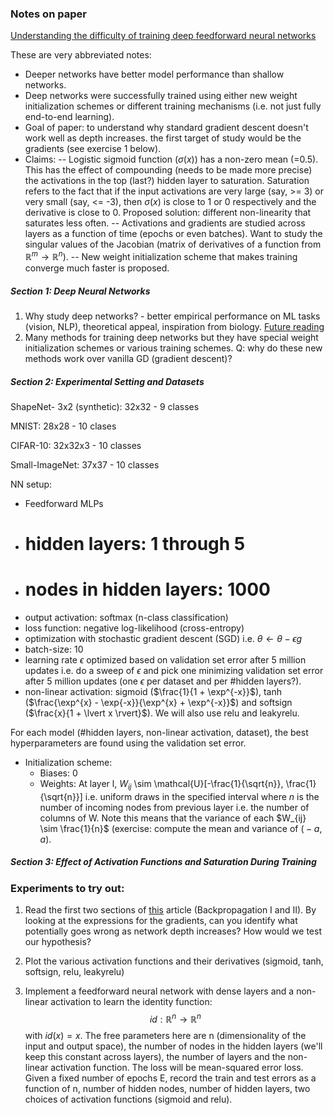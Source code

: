 ### Notes on paper

[Understanding the difficulty of training deep feedforward neural networks](https://proceedings.mlr.press/v9/glorot10a/glorot10a.pdf)

These are very abbreviated notes:
- Deeper networks have better model performance than shallow networks.
- Deep networks were successfully trained using either new weight initialization schemes or different training mechanisms (i.e. not just fully end-to-end learning).
- Goal of paper: to understand why standard gradient descent doesn't work well as depth increases. the first target of study would be the gradients (see exercise 1 below).
- Claims:
-- Logistic sigmoid function ($\sigma(x)$) has a non-zero mean (=0.5). This has the effect of compounding (needs to be made more precise) the activations in the top (last?) hidden layer to saturation. Saturation refers to the fact that if the input activations are very large (say, >= 3) or very small (say, <= -3), then $\sigma(x)$ is close to 1 or 0 respectively and the derivative is close to 0. Proposed solution: different non-linearity that saturates less often.
-- Activations and gradients are studied across layers as a function of time (epochs or even batches). Want to study the singular values of the Jacobian (matrix of derivatives of a function from $\mathbb{R}^m \rightarrow \mathbb{R}^n$).
-- New weight initialization scheme that makes training converge much faster is proposed.

##### Section 1: Deep Neural Networks
1. Why study deep networks? - better empirical performance on ML tasks (vision, NLP), theoretical appeal, inspiration from biology. [Future reading](https://www.iro.umontreal.ca/~lisa/pointeurs/TR1312.pdf)
2. Many methods for training deep networks but they have special weight initialization schemes or various training schemes. Q: why do these new methods work over vanilla GD (gradient descent)?

##### Section 2: Experimental Setting and Datasets
ShapeNet- 3x2 (synthetic): 32x32 - 9 classes

MNIST: 28x28 - 10 clases

CIFAR-10: 32x32x3 - 10 classes

Small-ImageNet: 37x37 - 10 classes

NN setup:
* Feedforward MLPs
* # hidden layers: 1 through 5
* # nodes in hidden layers: 1000
* output activation: softmax (n-class classification)
* loss function: negative log-likelihood (cross-entropy)
* optimization with stochastic gradient descent (SGD) i.e. $\theta \leftarrow \theta - \epsilon g$
* batch-size: 10
* learning rate $\epsilon$ optimized based on validation set error after 5 million updates i.e. do a sweep of $\epsilon$ and pick one minimizing validation set error after 5 million updates (one $\epsilon$ per dataset and per #hidden layers?).
* non-linear activation: sigmoid ($\frac{1}{1 + \exp^{-x}}$), tanh ($\frac{\exp^{x} - \exp{-x}}{\exp^{x} + \exp^{-x}}$) and softsign ($\frac{x}{1 + \lvert x \rvert}$). We will also use relu and leakyrelu.

For each model (#hidden layers, non-linear activation, dataset), the best hyperparameters are found using the validation set error.

* Initialization scheme:
  * Biases: 0
  * Weights: At layer l, $W_{ij}$ \sim \mathcal{U}[-\frac{1}{\sqrt{n}}, \frac{1}{\sqrt{n}}] i.e. uniform draws in the specified interval where $n$ is the number of incoming nodes from previous layer i.e. the number of columns of W. Note this means that the variance of each $W_{ij} \sim \frac{1}{n}$ (exercise: compute the mean and variance of $\mathcal(-a, a)$.

##### Section 3: Effect of Activation Functions and Saturation During Training



### Experiments to try out:

1. Read the first two sections of [this](https://treeinrandomforest.github.io/deep-learning/2018/10/30/backpropagation.html) article (Backpropagation I and II). By looking at the expressions for the gradients, can you identify what potentially goes wrong as network depth increases? How would we test our hypothesis?

2. Plot the various activation functions and their derivatives (sigmoid, tanh, softsign, relu, leakyrelu)

2. Implement a feedforward neural network with dense layers and a non-linear activation to learn the identity function: $$id: \mathbb{R}^n \rightarrow \mathbb{R}^n$$ with $id(x) = x$. The free parameters here are n (dimensionality of the input and output space), the number of nodes in the hidden layers (we'll keep this constant across layers), the number of layers and the non-linear activation function. The loss will be mean-squared error loss. Given a fixed number of epochs E, record the train and test errors as a function of n, number of hidden nodes, number of hidden layers, two choices of activation functions (sigmoid and relu).

